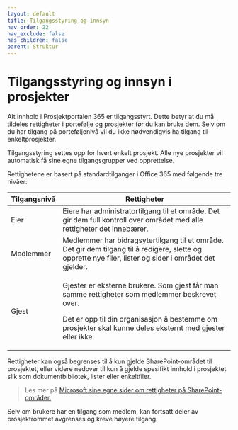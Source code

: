 ```yaml
---
layout: default
title: Tilgangsstyring og innsyn
nav_order: 22
nav_exclude: false
has_children: false
parent: Struktur
---
```


# Tilgangsstyring og innsyn i prosjekter

Alt innhold i Prosjektportalen 365 er tilgangsstyrt. Dette betyr at du må tildeles rettigheter i portefølje og prosjekter før du kan bruke dem. Selv om du har tilgang på porteføljenivå vil du ikke nødvendigvis ha tilgang til enkeltprosjekter.

Tilgangsstyring settes opp for hvert enkelt prosjekt. Alle nye
prosjekter vil automatisk få sine egne tilgangsgrupper ved opprettelse.

Rettighetene er basert på standardtilganger i Office 365 med følgende tre nivåer:

<table>
<thead>
<tr class="header">
<th>Tilgangsnivå</th>
<th>Rettigheter</th>
</tr>
</thead>
<tbody>
<tr class="odd">
<td>Eier</td>
<td>Eiere har administratortilgang til et område. Det gir dem full kontroll over området med alle rettigheter det innebærer.</td>
</tr>
<tr class="even">
<td>Medlemmer</td>
<td>Medlemmer har bidragsytertilgang til et område. Det gir dem tilgang til å redigere, slette og opprette nye filer, lister og sider i området det gjelder.</td>
</tr>
<tr class="odd">
<td>Gjest</td>
<td><p>Gjester er eksterne brukere. Som gjest får man samme rettigheter som medlemmer beskrevet over.</p>
<p>Det er opp til din organisasjon å bestemme om prosjekter skal kunne deles eksternt med gjester eller ikke.</p></td>
</tr>
</tbody>
</table>

Rettigheter kan også begrenses til å kun gjelde SharePoint-området til prosjektet, eller videre nedover til kun å gjelde spesifikt innhold i prosjektet slik som dokumentbibliotek, lister eller enkeltfiler. 

>Les mer på  [Microsoft sine egne sider om rettigheter på SharePoint-områder.](https://support.microsoft.com/nb-no/office/deling-og-tillatelser-ac85fbf1-2431-49bf-8690-f1a2b98af65f?ui=nb-NO&rs=nb-NO&ad=NO)

Selv om brukere har en tilgang som medlem, kan fortsatt deler av
prosjektrommet avgrenses og kreve høyere tilgang.